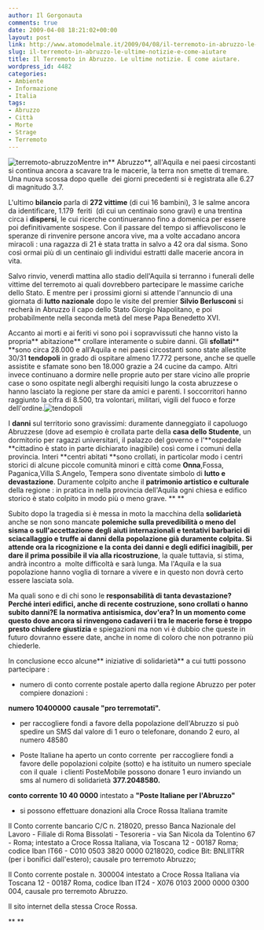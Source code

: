 ```yaml
---
author: Il Gorgonauta
comments: true
date: 2009-04-08 18:21:02+00:00
layout: post
link: http://www.atomodelmale.it/2009/04/08/il-terremoto-in-abruzzo-le-ultime-notizie-e-come-aiutare/
slug: il-terremoto-in-abruzzo-le-ultime-notizie-e-come-aiutare
title: Il Terremoto in Abruzzo. Le ultime notizie. E come aiutare.
wordpress_id: 4482
categories:
- Ambiente
- Informazione
- Italia
tags:
- Abruzzo
- Città
- Morte
- Strage
- Terremoto
---
```


![terremoto-abruzzo](http://www.atomodelmale.it/wp-content/uploads/2009/04/terremoto-abruzzo-300x178.jpg)Mentre in** Abruzzo**, all'Aquila e nei paesi circostanti si continua ancora a scavare tra le macerie, la terra non smette di tremare. Una nuova scossa dopo quelle  dei giorni precedenti si è registrata alle 6.27 di magnitudo 3.7.

L'ultimo **bilancio** parla di **272 vittime** (di cui 16 bambini), 3 le salme ancora da identificare, 1.179  feriti  (di cui un centinaio sono gravi) e una trentina circa i **dispersi**, le cui ricerche continueranno fino a domenica per essere poi definitivamente sospese. Con il passare del tempo si affievoliscono le speranze di rinvenire persone ancora vive, ma a volte accadano ancora miracoli : una ragazza di 21 è stata tratta in salvo a 42 ora dal sisma. Sono così ormai più di un centinaio gli individui estratti dalle macerie ancora in vita.

Salvo rinvio, venerdì mattina allo stadio dell'Aquila si terranno i funerali delle vittime del terremoto ai quali dovrebbero partecipare le massime cariche dello Stato. E mentre per i prossimi giorni si attende l'annuncio di una giornata di **lutto nazionale** dopo le visite del premier **Silvio Berlusconi** si recherà in Abruzzo il capo dello Stato Giorgio Napolitano, e poi probabilmente nella seconda metà del mese Papa Benedetto XVI.

<!-- more -->


Accanto ai morti e ai feriti vi sono poi i sopravvissuti che hanno visto la propria** abitazione** crollare interamente o subire danni. Gli **sfollati**** **sono circa 28.000  e all'Aquila e nei paesi circostanti sono state allestite 30/31 **tendopoli** in grado di ospitare almeno 17.772  persone, anche se quelle assistite e sfamate sono ben 18.000 grazie a 24 cucine da campo. Altri invece continuano a dormire nelle proprie auto per stare vicino alle proprie case o sono ospitate negli alberghi requisiti lungo la costa abruzzese o hanno lasciato la regione per stare da amici e parenti. I soccorritori hanno raggiunto la cifra di 8.500, tra volontari, militari, vigili del fuoco e forze dell'ordine.![tendopoli](http://www.atomodelmale.it/wp-content/uploads/2009/04/tendopoli-300x199.jpg)

I **danni** sul territorio sono gravissimi: duramente danneggiato il capoluogo Abruzzese (dove ad esempio è crollata parte della **casa dello Studente**, un dormitorio per ragazzi universitari, il palazzo del governo e l'**ospedale **cittadino è stato in parte dichiarato inagibile) così come i comuni della provincia. Interi **centri abitati **sono crollati, in particolar modo i centri storici di alcune piccole comunità minori e città come **Onna**,Fossa, Paganica,Villa S.Angelo, Tempera sono diventate simbolo di **lutto e devastazione**. Duramente colpito anche il **patrimonio artistico e culturale** della regione : in pratica in nella provincia dell'Aquila ogni chiesa e edifico storico è stato colpito in modo più o meno grave. **
**

Subito dopo la tragedia si è messa in moto la macchina della **solidarietà** anche se non sono mancate **polemiche **sulla prevedibilità o meno del sisma o sull'accettazione degli aiuti internazionali e tentativi barbarici di sciacallaggio e** truffe **ai danni della popolazione già duramente colpita. Si attende ora la ricognizione e la conta dei danni e degli edifici inagibili, per dare il prima possibile il via alla** ricostruzione**, la quale tuttavia, si stima, andrà incontro a  molte difficoltà e sarà lunga. Ma l'Aquila e la sua popolazione hanno voglia di tornare a vivere e in questo non dovrà certo essere lasciata sola.

Ma quali sono e di chi sono le **responsabilità **di tanta devastazione? Perché interi edifici, anche di recente costruzione, sono crollati o hanno subito danni?E la normativa antisismica, dov'era? In un momento come questo dove ancora si rinvengono cadaveri i tra le macerie forse è troppo presto chiudere** giustizia** e spiegazioni ma non vi è dubbio che queste in futuro dovranno essere date, anche in nome di coloro che non potranno più chiederle.

In conclusione ecco alcune** iniziative di solidarietà** a cui tutti possono partecipare :



	
  * numero di conto corrente postale aperto dalla regione Abruzzo per poter compiere donazioni :


**numero 10400000**
**causale "pro terremotati".**



	
  * per raccogliere fondi a favore della popolazione dell'Abruzzo si può spedire un SMS dal valore di 1 euro o telefonare, donando 2 euro, al numero 48580



	
  * Poste Italiane ha aperto un conto corrente  per raccogliere fondi a favore delle popolazioni colpite (sotto) e ha istituito un numero speciale con il quale  i clienti PosteMobile possono donare 1 euro inviando un sms al numero di solidarietà **377.2048580.**


**conto corrente 10 40 0000** intestato a **"Poste Italiane per l'Abruzzo"**



	
  * si possono effettuare donazioni alla Croce Rossa Italiana tramite


Il Conto corrente bancario C/C n. 218020, presso Banca Nazionale del Lavoro - Filiale di Roma Bissolati - Tesoreria - via San Nicola da Tolentino 67 - Roma; intestato a Croce Rossa Italiana, via Toscana 12 - 00187 Roma; codice Iban IT66 - C010 0503 3820 0000 0218020, codice Bit: BNLIITRR (per i bonifici dall'estero); causale pro terremoto Abruzzo;

Il Conto corrente postale n. 300004 intestato a Croce Rossa Italiana via Toscana 12 - 00187 Roma, codice Iban IT24 - X076 0103 2000 0000 0300 004, causale pro terremoto Abruzzo.

Il sito internet della stessa Croce Rossa.

**
**
